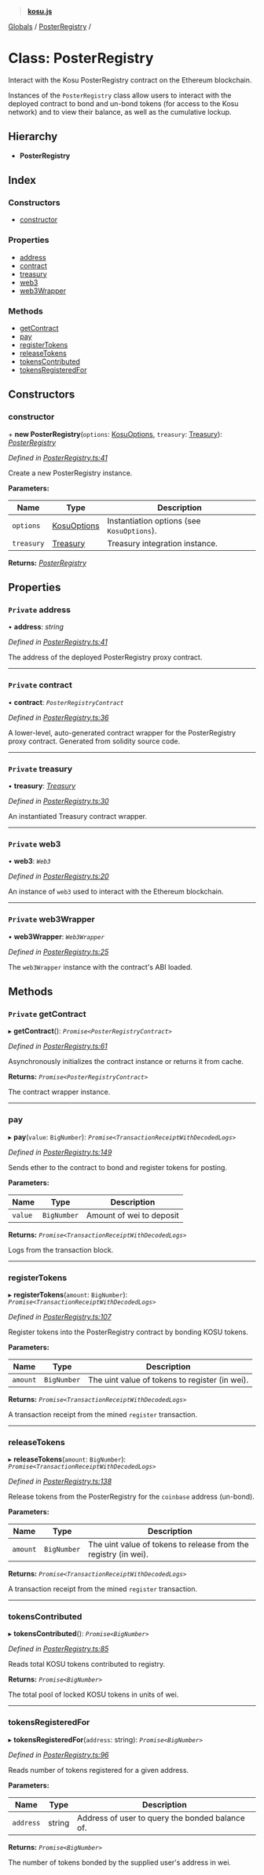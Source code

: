 > **[kosu.js](../README.md)**

[Globals](../globals.md) / [PosterRegistry](posterregistry.md) /

# Class: PosterRegistry

Interact with the Kosu PosterRegistry contract on the Ethereum blockchain.

Instances of the `PosterRegistry` class allow users to interact with the
deployed contract to bond and un-bond tokens (for access to the Kosu network)
and to view their balance, as well as the cumulative lockup.

## Hierarchy

* **PosterRegistry**

## Index

### Constructors

* [constructor](posterregistry.md#constructor)

### Properties

* [address](posterregistry.md#private-address)
* [contract](posterregistry.md#private-contract)
* [treasury](posterregistry.md#private-treasury)
* [web3](posterregistry.md#private-web3)
* [web3Wrapper](posterregistry.md#private-web3wrapper)

### Methods

* [getContract](posterregistry.md#private-getcontract)
* [pay](posterregistry.md#pay)
* [registerTokens](posterregistry.md#registertokens)
* [releaseTokens](posterregistry.md#releasetokens)
* [tokensContributed](posterregistry.md#tokenscontributed)
* [tokensRegisteredFor](posterregistry.md#tokensregisteredfor)

## Constructors

###  constructor

\+ **new PosterRegistry**(`options`: [KosuOptions](../interfaces/kosuoptions.md), `treasury`: [Treasury](treasury.md)): *[PosterRegistry](posterregistry.md)*

*Defined in [PosterRegistry.ts:41](https://github.com/ParadigmFoundation/kosu-monorepo/blob/5992fd1/packages/kosu.js/src/PosterRegistry.ts#L41)*

Create a new PosterRegistry instance.

**Parameters:**

Name | Type | Description |
------ | ------ | ------ |
`options` | [KosuOptions](../interfaces/kosuoptions.md) | Instantiation options (see `KosuOptions`). |
`treasury` | [Treasury](treasury.md) | Treasury integration instance.  |

**Returns:** *[PosterRegistry](posterregistry.md)*

## Properties

### `Private` address

• **address**: *string*

*Defined in [PosterRegistry.ts:41](https://github.com/ParadigmFoundation/kosu-monorepo/blob/5992fd1/packages/kosu.js/src/PosterRegistry.ts#L41)*

The address of the deployed PosterRegistry proxy contract.

___

### `Private` contract

• **contract**: *`PosterRegistryContract`*

*Defined in [PosterRegistry.ts:36](https://github.com/ParadigmFoundation/kosu-monorepo/blob/5992fd1/packages/kosu.js/src/PosterRegistry.ts#L36)*

A lower-level, auto-generated contract wrapper for the PosterRegistry
proxy contract. Generated from solidity source code.

___

### `Private` treasury

• **treasury**: *[Treasury](treasury.md)*

*Defined in [PosterRegistry.ts:30](https://github.com/ParadigmFoundation/kosu-monorepo/blob/5992fd1/packages/kosu.js/src/PosterRegistry.ts#L30)*

An instantiated Treasury contract wrapper.

___

### `Private` web3

• **web3**: *`Web3`*

*Defined in [PosterRegistry.ts:20](https://github.com/ParadigmFoundation/kosu-monorepo/blob/5992fd1/packages/kosu.js/src/PosterRegistry.ts#L20)*

An instance of `web3` used to interact with the Ethereum blockchain.

___

### `Private` web3Wrapper

• **web3Wrapper**: *`Web3Wrapper`*

*Defined in [PosterRegistry.ts:25](https://github.com/ParadigmFoundation/kosu-monorepo/blob/5992fd1/packages/kosu.js/src/PosterRegistry.ts#L25)*

The `web3Wrapper` instance with the contract's ABI loaded.

## Methods

### `Private` getContract

▸ **getContract**(): *`Promise<PosterRegistryContract>`*

*Defined in [PosterRegistry.ts:61](https://github.com/ParadigmFoundation/kosu-monorepo/blob/5992fd1/packages/kosu.js/src/PosterRegistry.ts#L61)*

Asynchronously initializes the contract instance or returns it from cache.

**Returns:** *`Promise<PosterRegistryContract>`*

The contract wrapper instance.

___

###  pay

▸ **pay**(`value`: `BigNumber`): *`Promise<TransactionReceiptWithDecodedLogs>`*

*Defined in [PosterRegistry.ts:149](https://github.com/ParadigmFoundation/kosu-monorepo/blob/5992fd1/packages/kosu.js/src/PosterRegistry.ts#L149)*

Sends ether to the contract to bond and register tokens for posting.

**Parameters:**

Name | Type | Description |
------ | ------ | ------ |
`value` | `BigNumber` | Amount of wei to deposit |

**Returns:** *`Promise<TransactionReceiptWithDecodedLogs>`*

Logs from the transaction block.

___

###  registerTokens

▸ **registerTokens**(`amount`: `BigNumber`): *`Promise<TransactionReceiptWithDecodedLogs>`*

*Defined in [PosterRegistry.ts:107](https://github.com/ParadigmFoundation/kosu-monorepo/blob/5992fd1/packages/kosu.js/src/PosterRegistry.ts#L107)*

Register tokens into the PosterRegistry contract by bonding KOSU tokens.

**Parameters:**

Name | Type | Description |
------ | ------ | ------ |
`amount` | `BigNumber` | The uint value of tokens to register (in wei). |

**Returns:** *`Promise<TransactionReceiptWithDecodedLogs>`*

A transaction receipt from the mined `register` transaction.

___

###  releaseTokens

▸ **releaseTokens**(`amount`: `BigNumber`): *`Promise<TransactionReceiptWithDecodedLogs>`*

*Defined in [PosterRegistry.ts:138](https://github.com/ParadigmFoundation/kosu-monorepo/blob/5992fd1/packages/kosu.js/src/PosterRegistry.ts#L138)*

Release tokens from the PosterRegistry for the `coinbase` address (un-bond).

**Parameters:**

Name | Type | Description |
------ | ------ | ------ |
`amount` | `BigNumber` | The uint value of tokens to release from the registry (in wei). |

**Returns:** *`Promise<TransactionReceiptWithDecodedLogs>`*

A transaction receipt from the mined `register` transaction.

___

###  tokensContributed

▸ **tokensContributed**(): *`Promise<BigNumber>`*

*Defined in [PosterRegistry.ts:85](https://github.com/ParadigmFoundation/kosu-monorepo/blob/5992fd1/packages/kosu.js/src/PosterRegistry.ts#L85)*

Reads total KOSU tokens contributed to registry.

**Returns:** *`Promise<BigNumber>`*

The total pool of locked KOSU tokens in units of wei.

___

###  tokensRegisteredFor

▸ **tokensRegisteredFor**(`address`: string): *`Promise<BigNumber>`*

*Defined in [PosterRegistry.ts:96](https://github.com/ParadigmFoundation/kosu-monorepo/blob/5992fd1/packages/kosu.js/src/PosterRegistry.ts#L96)*

Reads number of tokens registered for a given address.

**Parameters:**

Name | Type | Description |
------ | ------ | ------ |
`address` | string | Address of user to query the bonded balance of. |

**Returns:** *`Promise<BigNumber>`*

The number of tokens bonded by the supplied user's address in wei.